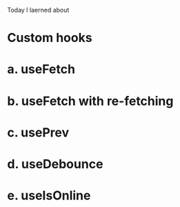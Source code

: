 Today  I laerned about
# Custom hooks
  # a. useFetch
  # b. useFetch with re-fetching 
  # c. usePrev
  # d. useDebounce
  # e. useIsOnline

